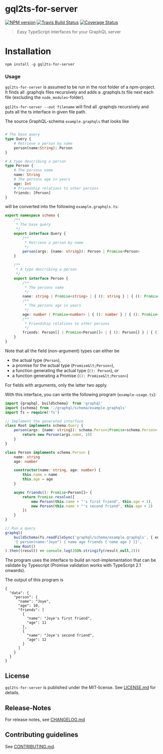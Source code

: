# gql2ts-for-server 

[![NPM version](https://badge.fury.io/js/gql2ts-for-server.svg)](http://badge.fury.io/js/gql2ts-for-server)
[![Travis Build Status](https://travis-ci.org/nknapp/gql2ts-for-server.svg?branch=master)](https://travis-ci.org/nknapp/gql2ts-for-server)
[![Coverage Status](https://img.shields.io/coveralls/nknapp/gql2ts-for-server.svg)](https://coveralls.io/r/nknapp/gql2ts-for-server)


> Easy TypeScript interfaces for your GraphQL server


# Installation

```
npm install -g gql2ts-for-server
```

### Usage

`gql2ts-for-server` is assumed to be run in the root folder of a npm-project.
It finds all .graphqls files recursively and adds a .graphqls.ts file next each file
(excluding the `node_modules`-folder).

`gql2ts-for-server --out filename` will find all .graphqls recursively and puts all the ts interface in given file path.


The source GraphQL-schema `example.graphqls` that looks like

```graphql

# The base query 
type Query {
    # Retrieve a person by name 
    person(name:String): Person
}

# A type describing a person
type Person {
    # The persons name
    name: String
    # The persons age in years
    age: Int
    # Friendship relations to other persons
    friends: [Person]
} 

```


will be converted into the following `example.graphqls.ts`:

```ts
export namespace schema {
    /**
     * The base query 
     */
    export interface Query {
        /**
         * Retrieve a person by name 
         */
        person(args: {name: string}): Person | Promise<Person>
    }

    /**
     * A type describing a person
     */
    export interface Person {
        /**
         * The persons name
         */
        name: string | Promise<string> | { (): string } | { (): Promise<string> }
        /**
         * The persons age in years
         */
        age: number | Promise<number> | { (): number } | { (): Promise<number> }
        /**
         * Friendship relations to other persons
         */
        friends: Person[] | Promise<Person[]> | { (): Person[] } | { (): Promise<Person[]> }
    }
}

```


Note that all the field (non-argument) types can either be

* the actual type (`Person`),
* a promise for the actual type (`Promise&lt;Person>`),
* a function generating the actual type (`(): Person`), or
* a function generating a Promise (`(): Promise&lt;Person>`)  

For fields with arguments, only the latter two apply.

With this interface, you can write the following program (`example-usage.ts`):

```ts
import {graphql, buildSchema}  from 'graphql'
import {schema} from './graphql/schema/example.graphqls'
import fs = require('fs')

// Implement the generated interface
class Root implements schema.Query {
    person(args: {name: string}): schema.Person|Promise<schema.Person> {
        return new Person(args.name, 10)
    }
}

class Person implements schema.Person {
    name: string
    age: number

    constructor(name: string, age: number) {
        this.name = name
        this.age = age
    }

    async friends(): Promise<Person[]> {
        return Promise.resolve([
            new Person(this.name + "'s first friend", this.age + 1),
            new Person(this.name + "'s second friend", this.age + 2)
        ])
    }
}

// Run a query
graphql(
    buildSchema(fs.readFileSync('graphql/schema/example.graphqls', { encoding: 'utf-8' })),
    '{ person(name:"Joye") { name age friends { name age } }}',
    new Root()
).then((result) => console.log(JSON.stringify(result,null,2)))

```


The program uses the interface to build an root-implementation that can be validate 
by Typescript (Promise validation works with TypeScript 2.1 onwards).

The output of this program is 

```
{
  "data": {
    "person": {
      "name": "Joye",
      "age": 10,
      "friends": [
        {
          "name": "Joye's first friend",
          "age": 11
        },
        {
          "name": "Joye's second friend",
          "age": 12
        }
      ]
    }
  }
}
```



## License

`gql2ts-for-server` is published under the MIT-license. 
See [LICENSE.md](LICENSE.md) for details.

## Release-Notes
 
For release notes, see [CHANGELOG.md](CHANGELOG.md)
 
## Contributing guidelines

See [CONTRIBUTING.md](CONTRIBUTING.md).